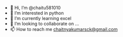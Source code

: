 - 👋 Hi, I’m @chaitu581010
- 👀 I’m interested in python
- 🌱 I’m currently learning excel
- 💞️ I’m looking to collaborate on ...
- 📫 How to reach me chaitnyakumarsck@gmail.com

<!---
chaitu581010/chaitu581010 is a ✨ special ✨ repository because its `README.md` (this file) appears on your GitHub profile.
You can click the Preview link to take a look at your changes.
--->
